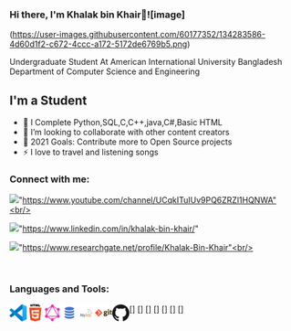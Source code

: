 ### Hi there, I'm Khalak bin Khair👋![image]
(https://user-images.githubusercontent.com/60177352/134283586-4d60d1f2-c672-4ccc-a172-5172de6769b5.png)

   Undergraduate Student At American International University Bangladesh<br/>
   Department of Computer Science and Engineering 

## I'm a Student


- 🌱 I Complete Python,SQL,C,C++,java,C#,Basic HTML
- 👯 I’m looking to collaborate with other content creators
- 🥅 2021 Goals: Contribute more to Open Source projects
- ⚡  I love to travel and listening songs 

### Connect with me:

<img src="https://play-lh.googleusercontent.com/vA4tG0v4aasE7oIvRIvTkOYTwom07DfqHdUPr6k7jmrDwy_qA_SonqZkw6KX0OXKAdk" width="50px"/>"https://www.youtube.com/channel/UCqkITuIUv9PQ6ZRZl1HQNWA"<br/>

<img src="https://images.unsplash.com/photo-1611944212129-29977ae1398c?ixid=MnwxMjA3fDB8MHxzZWFyY2h8MXx8bGlua2VkaW4lMjBsb2dvfGVufDB8fDB8fA%3D%3D&ixlib=rb-1.2.1&w=1000&q=80" width="50px"/>"https://www.linkedin.com/in/khalak-bin-khair/"

<img src="https://encrypted-tbn0.gstatic.com/images?q=tbn:ANd9GcS7ZJKx4cCg21yc73753HOti7_lHx3f5skt9z1QClkAbMRHDsugLHzqFtktcbdU6jdIOco&usqp=CAU" width="50px"/>"https://www.researchgate.net/profile/Khalak-Bin-Khair"<br/>


<br/>


### Languages and Tools:

[<img align="left" alt="Visual Studio Code" width="30px" src="https://raw.githubusercontent.com/github/explore/80688e429a7d4ef2fca1e82350fe8e3517d3494d/topics/visual-studio-code/visual-studio-code.png" />]
[<img align="left" alt="HTML5" width="30px" src="https://raw.githubusercontent.com/github/explore/80688e429a7d4ef2fca1e82350fe8e3517d3494d/topics/html/html.png" />]
[<img align="left" alt="GraphQL" width="30px" src="https://raw.githubusercontent.com/github/explore/80688e429a7d4ef2fca1e82350fe8e3517d3494d/topics/graphql/graphql.png" />]
[<img align="left" alt="SQL" width="30px" src="https://raw.githubusercontent.com/github/explore/80688e429a7d4ef2fca1e82350fe8e3517d3494d/topics/sql/sql.png" />]
[<img align="left" alt="MySQL" width="30px" src="https://raw.githubusercontent.com/github/explore/80688e429a7d4ef2fca1e82350fe8e3517d3494d/topics/mysql/mysql.png" />]
[<img align="left" alt="Git" width="30px" src="https://raw.githubusercontent.com/github/explore/80688e429a7d4ef2fca1e82350fe8e3517d3494d/topics/git/git.png" />]
[<img align="left" alt="GitHub" width="30px" src="https://raw.githubusercontent.com/github/explore/78df643247d429f6cc873026c0622819ad797942/topics/github/github.png" />]

